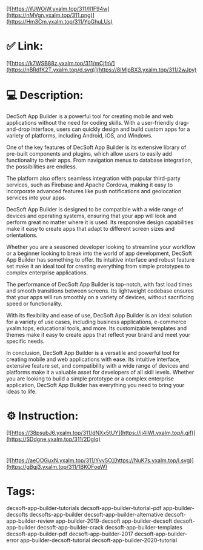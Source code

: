[![https://ifJWOiW.yxalm.top/311/lI1F94w](https://nMVgn.yxalm.top/311.png)](https://Hm3Cm.yxalm.top/311/YpGhuLUs)
# ✅ Link:
[![https://k7WSB88z.yxalm.top/311/mCjfnV](https://nBRdfK2T.yxalm.top/d.svg)](https://8iMlpBX3.yxalm.top/311/2wJpy)
# 💻 Description:
DecSoft App Builder is a powerful tool for creating mobile and web applications without the need for coding skills. With a user-friendly drag-and-drop interface, users can quickly design and build custom apps for a variety of platforms, including Android, iOS, and Windows.

One of the key features of DecSoft App Builder is its extensive library of pre-built components and plugins, which allow users to easily add functionality to their apps. From navigation menus to database integration, the possibilities are endless.

The platform also offers seamless integration with popular third-party services, such as Firebase and Apache Cordova, making it easy to incorporate advanced features like push notifications and geolocation services into your apps.

DecSoft App Builder is designed to be compatible with a wide range of devices and operating systems, ensuring that your app will look and perform great no matter where it is used. Its responsive design capabilities make it easy to create apps that adapt to different screen sizes and orientations.

Whether you are a seasoned developer looking to streamline your workflow or a beginner looking to break into the world of app development, DecSoft App Builder has something to offer. Its intuitive interface and robust feature set make it an ideal tool for creating everything from simple prototypes to complex enterprise applications.

The performance of DecSoft App Builder is top-notch, with fast load times and smooth transitions between screens. Its lightweight codebase ensures that your apps will run smoothly on a variety of devices, without sacrificing speed or functionality.

With its flexibility and ease of use, DecSoft App Builder is an ideal solution for a variety of use cases, including business applications, e-commerce yxalm.tops, educational tools, and more. Its customizable templates and themes make it easy to create apps that reflect your brand and meet your specific needs.

In conclusion, DecSoft App Builder is a versatile and powerful tool for creating mobile and web applications with ease. Its intuitive interface, extensive feature set, and compatibility with a wide range of devices and platforms make it a valuable asset for developers of all skill levels. Whether you are looking to build a simple prototype or a complex enterprise application, DecSoft App Builder has everything you need to bring your ideas to life.

# ⚙️ Instruction:
[![https://38psubJ6.yxalm.top/311/dNXx5tUY](https://ij4IWI.yxalm.top/i.gif)](https://SDdgne.yxalm.top/311/2Dglq)
#
[![https://aeOOGuxN.yxalm.top/311/Yvv5O](https://NuK7s.yxalm.top/l.svg)](https://gBgj3.yxalm.top/311/1BKOFoeW)
# Tags:
decsoft-app-builder-tutorials decsoft-app-builder-tutorial-pdf app-builder-decsofts decsofts-app-builder decsoft-app-builder-alternative decsoft-app-builder-review app-builder-2019-decsoft app-builder-decsoft decsoft-app-builder decsoft-app-builder-crack decsoft-app-builder-templates decsoft-app-builder-pdf decsoft-app-builder-2017 decsoft-app-builder-error app-builder-decsoft-tutorial decsoft-app-builder-2020-tutorial





